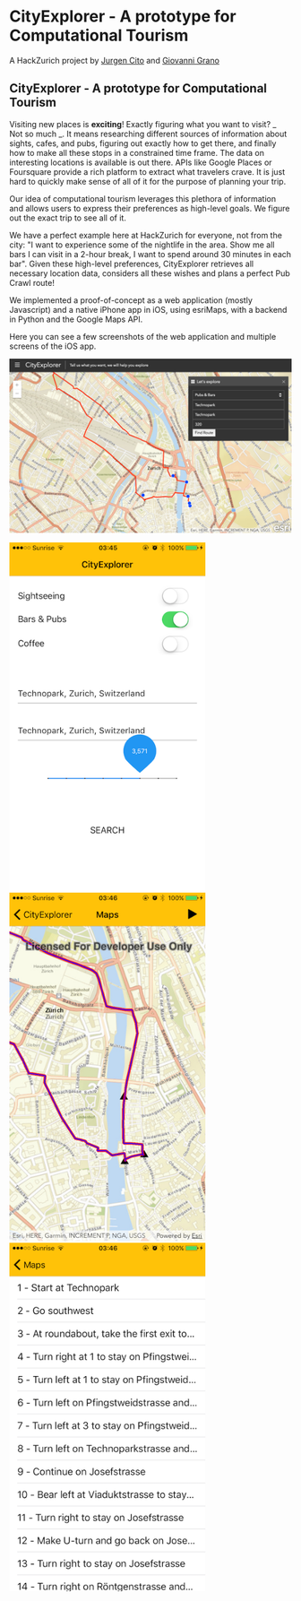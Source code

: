 # CityExplorer - A prototype for Computational Tourism
A HackZurich project by [Jurgen Cito](https://github.com/citostyle) and [Giovanni Grano](https://github.com/giograno)

## CityExplorer - A prototype for Computational Tourism

Visiting new places is **exciting**! Exactly figuring what you want to visit? _ Not so much _. It means researching different sources of information about sights, cafes, and pubs, figuring out exactly how to get there, and finally how to make all these stops in a constrained time frame. 
The data on interesting locations is available is out there. APIs like Google Places or Foursquare provide a rich platform to extract what travelers crave. It is just hard to quickly make sense of all of it for the purpose of planning your trip.

Our idea of computational tourism leverages this plethora of information and allows users to express their preferences as high-level goals. We figure out the exact trip to see all of it. 

We have a perfect example here at HackZurich for everyone, not from the city: "I want to experience some of the nightlife in the area. Show me all bars I can visit in a 2-hour break, I want to spend around 30 minutes in each bar". Given these high-level preferences, CityExplorer retrieves all necessary location data, considers all these wishes and plans a perfect Pub Crawl route!

We implemented a proof-of-concept as a web application (mostly Javascript) and a native iPhone app in iOS, using esriMaps, with a backend in Python and the Google Maps API.

Here you can see a few screenshots of the web application and multiple screens of the iOS app.

![Alt text](screenshots/web.png?raw=true)

<img src="screenshots/ios_1.PNG" width="350">
<img src="screenshots/ios_2.PNG" width="350">
<img src="screenshots/ios_3.PNG" width="350">



